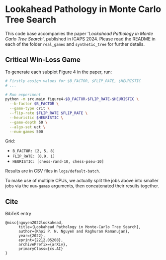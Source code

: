 # Lookahead Pathology in Monte Carlo Tree Search

This code base accompanies the paper '_Lookahead Pathology in Monte Carlo Tree Search_', published in ICAPS 2024. Please read the README in each of the folder `real_games` and `synthetic_tree` for further details.

## Critical Win-Loss Game

To generate each subplot Figure 4 in the paper, run:
```bash
# Firstly assign values for $B_FACTOR, $FLIP_RATE, $HEURISTIC
# ...

# Run experiment
python -m src.main figure4-$B_FACTOR-$FLIP_RATE-$HEURISTIC \
  --b-factor $B_FACTOR \
  --game-type crit \
  --flip-rate $FLIP_RATE $FLIP_RATE \
  --heuristic $HEURISTIC \
  --game-depth 50 \
  --algo-set uct \
  --num-games 500
```

Grid:
- `B_FACTOR: [2, 5, 8]`
- `FLIP_RATE: [0.9, 1]`
- `HEURISTIC: [chess-rand-10, chess-pseu-10]`

Results are in CSV files in `logs/default-batch`.

To make use of multiple CPUs, we actually split the jobs above into smaller jobs via the `num-games` arguments, then concatenated their results together.

## Cite

BibTeX entry
```
@misc{nguyen2022lookahead,
      title={Lookahead Pathology in Monte-Carlo Tree Search}, 
      author={Khoi P. N. Nguyen and Raghuram Ramanujan},
      year={2022},
      eprint={2212.05208},
      archivePrefix={arXiv},
      primaryClass={cs.AI}
}
```
